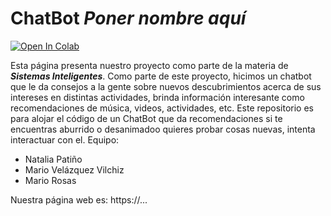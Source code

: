 # ChatBot *Poner nombre aquí*
[![Open In Colab](https://colab.research.google.com/assets/colab-badge.svg)](https://colab.research.google.com/github/NM-Labs/ChatBot/blob/main/Chatbot.ipynb)

Esta página presenta nuestro proyecto como parte de la materia de ***Sistemas Inteligentes***. Como parte de este proyecto, hicimos un chatbot que le da consejos a la gente sobre nuevos descubrimientos acerca de sus intereses en distintas actividades, brinda información interesante como recomendaciones de música, videos, actividades, etc. 
Este repositorio es para alojar el código de un ChatBot que da recomendaciones si te encuentras aburrido o desanimadoo quieres probar cosas nuevas, intenta interactuar con el.
Equipo: 
* Natalia Patiño
* Mario Velázquez Vilchiz
* Mario Rosas


Nuestra página web es: https://...
